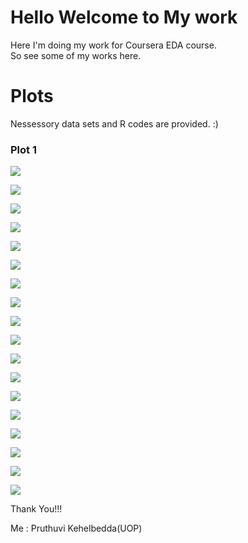 # Hello Welcome to My work

Here I'm doing my work for Coursera EDA course.   
So see some of my works here.

# Plots
Nessessory data sets and R codes are provided. :)

### Plot 1

![](Figures/LondonBikedays.png)     

![](Figures/col1.png)    

![](Figures/col2.png)    

![](Figures/col3.png)

![](Figures/lp1.png)  

![](Figures/lp2.png)    

![](Figures/lp3.png) 

![](Figures/ggp1.png)   

![](Figures/ggp2.png)   

![](Figures/ggp3.png)   

![](Figures/ggp4.png)    

![](Figures/ggp5.png)   

![](Figures/ggp6.png)   

![](Figures/ggp7.png)    

![](Figures/ggp8.png)    

![](Figures/ggp9.png)   

![](Figures/ggp10.png)   

![](Figures/ggp11.png)



Thank You!!!  

Me : Pruthuvi Kehelbedda(UOP)